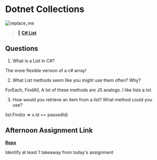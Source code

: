 # Dotnet Collections

![replace_me](https://codeworks.blob.core.windows.net/public/assets/img/illustrations/placeholder.svg)

> **📖 [C# List](https://codeworksacademy.com/fs-student-guide/resources/wk10/02-List-Methods)**

## Questions

1. What is a List in C#?

The more flexible version of a c# array!

2. What List methods seem like you might use them often? Why?

ForEach, FindAll, A lot of these methods are JS analogs. I like lists a lot.

3. How would you retrieve an item from a list? What method could you use?

list.Find(x => x.id == passedId)

## Afternoon Assignment Link

**[Repo](https://github.com/DMGCK/dotnet_gregslist_auth)**

Identify at least 1 takeaway from today's assignment
